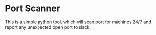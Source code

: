 # Port Scanner

This is a simple python tool,
which will scan port for machines
24/7 and report any unexpected
open port to slack.
